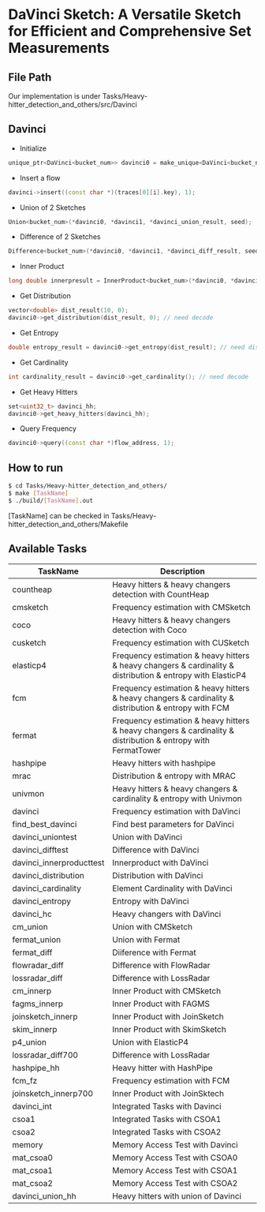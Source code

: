 # DaVinci Sketch: A Versatile Sketch for Efficient and  Comprehensive Set Measurements
## File Path
Our implementation is under Tasks/Heavy-hitter_detection_and_others/src/Davinci
## Davinci
- Initialize
```c++
unique_ptr<DaVinci<bucket_num>> davinci0 = make_unique<DaVinci<bucket_num>>(total_mem, fermat_mem, heavy_bucket_num, tower_mem, fermat_count, usefing, init_seed);
```
- Insert a flow
```c++
davinci->insert((const char *)(traces[0][i].key), 1);
```
- Union of 2 Sketches
```c++
Union<bucket_num>(*davinci0, *davinci1, *davinci_union_result, seed);
```
- Difference of 2 Sketches
```c++
Difference<bucket_num>(*davinci0, *davinci1, *davinci_diff_result, seed);
```

- Inner Product
```c++
long double innerpresult = InnerProduct<bucket_num>(*davinci0, *davinci1, seed);// will decode davinci0 and davinci1
```
- Get Distribution
```c++
vector<double> dist_result(10, 0);
davinci0->get_distribution(dist_result, 0); // need decode
```
- Get Entropy
```c++
double entropy_result = davinci0->get_entropy(dist_result); // need distribution
```

- Get Cardinality
```c++
int cardinality_result = davinci0->get_cardinality(); // need decode
```

- Get Heavy Hitters
```c++
set<uint32_t> davinci_hh;
davinci0->get_heavy_hitters(davinci_hh);
```

- Query Frequency
```c++
davinci0->query((const char *)flow_address, 1);
```
## How to run

```bash
$ cd Tasks/Heavy-hitter_detection_and_others/
$ make [TaskName]
$ ./build/[TaskName].out
```

[TaskName] can be checked in Tasks/Heavy-hitter_detection_and_others/Makefile

## Available Tasks
|TaskName|Description|
|-----------|-----------|
|countheap|Heavy hitters & heavy changers detection with CountHeap|
|cmsketch|Frequency estimation with CMSketch|
|coco|Heavy hitters & heavy changers detection with Coco|
|cusketch|Frequency estimation with CUSketch|
|elasticp4|Frequency estimation & heavy hitters & heavy changers & cardinality & distribution & entropy with ElasticP4|
|fcm|Frequency estimation & heavy hitters & heavy changers & cardinality & distribution & entropy with FCM|
|fermat|Frequency estimation & heavy hitters & heavy changers & cardinality & distribution & entropy with FermatTower|
|hashpipe|Heavy hitters with hashpipe|
|mrac|Distribution & entropy with MRAC|
|univmon|Heavy hitters & heavy changers & cardinality & entropy with Univmon|
|davinci|Frequency estimation with DaVinci|
|find_best_davinci|Find best parameters for DaVinci|
|davinci_uniontest|Union with DaVinci|
|davinci_difftest|Difference with DaVinci|
|davinci_innerproducttest|Innerproduct with DaVinci|
|davinci_distribution|Distribution with DaVinci|
|davinci_cardinality|Element Cardinality with DaVinci|
|davinci_entropy|Entropy with DaVinci|
|davinci_hc|Heavy changers with DaVinci|
|cm_union|Union with CMSketch|
|fermat_union|Union with Fermat|
|fermat_diff|Diiference with Fermat|
|flowradar_diff|Difference with FlowRadar|
|lossradar_diff|Difference with LossRadar|
|cm_innerp|Inner Product with CMSketch|
|fagms_innerp|Inner Product with FAGMS|
|joinsketch_innerp|Inner Product with JoinSketch|
|skim_innerp|Inner Product with SkimSketch|
|p4_union|Union with ElasticP4|
|lossradar_diff700|Difference with LossRadar|
|hashpipe_hh|Heavy hitter with HashPipe|
|fcm_fz|Frequency estimation with FCM|
|joinsketch_innerp700|Inner Product with JoinSktech|
|davinci_int|Integrated Tasks with Davinci|
|csoa1|Integrated Tasks with CSOA1|
|csoa2|Integrated Tasks with CSOA2|
|memory|Memory Access Test with Davinci|
|mat_csoa0|Memory Access Test with CSOA0|
|mat_csoa1|Memory Access Test with CSOA1|
|mat_csoa2|Memory Access Test with CSOA2|
|davinci_union_hh|Heavy hitters with union of Davinci|